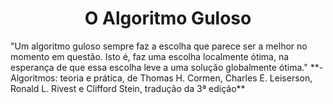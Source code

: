 <h1 align="center">O Algoritmo Guloso</h1>
"Um algoritmo guloso sempre faz a escolha que parece ser a melhor no momento em questão. Isto é, faz uma escolha localmente ótima, na esperança de que essa escolha leve a uma solução globalmente ótima."
**- Algoritmos: teoria e prática, de Thomas H. Cormen, Charles E. Leiserson, Ronald L. Rivest e Clifford Stein, tradução da 3ª edição**

